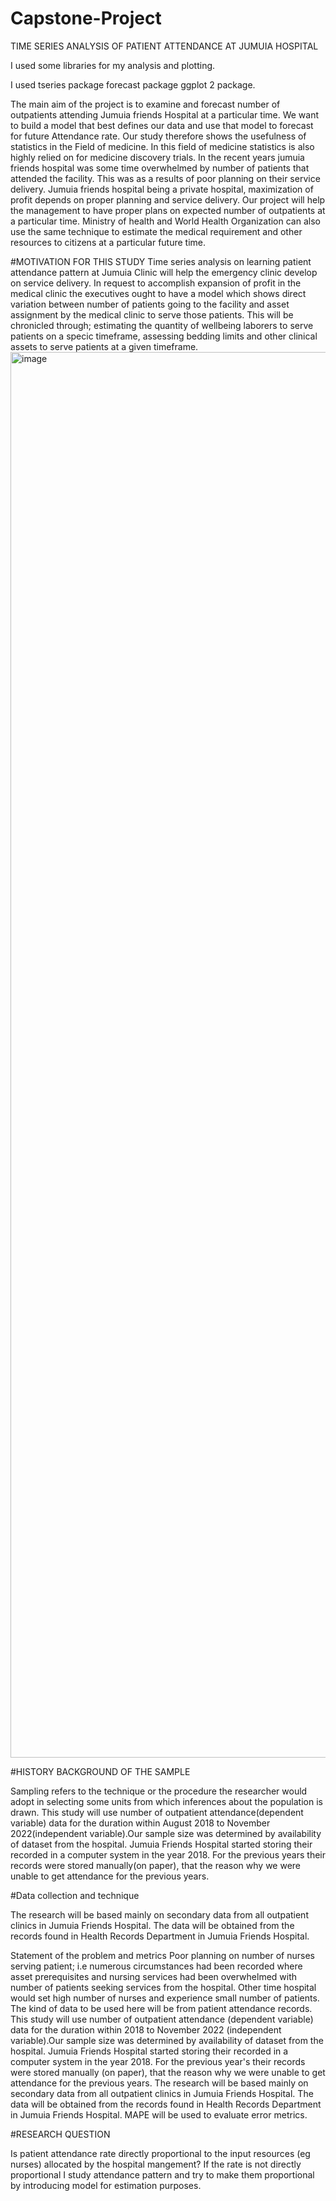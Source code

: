 # Capstone-Project
TIME SERIES ANALYSIS OF PATIENT ATTENDANCE AT JUMUIA HOSPITAL


I used some libraries for my analysis and plotting.

I used tseries package
forecast package
ggplot 2 package.

The main aim of the project is to examine and forecast number of outpatients attending Jumuia friends Hospital at a particular time. We want to build a
model that best defines our data and use that model to forecast for future Attendance rate. Our study therefore shows the usefulness of statistics in the
Field of medicine. In this field of medicine statistics is also highly relied on for medicine discovery trials. In the recent years jumuia friends hospital was some time overwhelmed by number of patients that attended the facility. This was as a results of poor planning on their service delivery. Jumuia friends hospital being a private hospital, maximization of profit depends on proper planning and service delivery. Our project will help the management to have proper plans on expected number of outpatients at a particular time. Ministry of health and World Health Organization can also use the same technique to estimate the medical requirement and other resources to citizens at a particular future time.

#MOTIVATION FOR THIS STUDY
Time series analysis on learning patient attendance pattern at Jumuia Clinic will help the emergency clinic develop on service delivery. In request to accomplish expansion of profit in the medical clinic the executives ought to have a model which shows direct variation between number of patients going to the facility and asset assignment by the medical clinic to serve those patients. This will be chronicled through; estimating the quantity of wellbeing laborers to serve patients on a specic timeframe,
assessing bedding limits and other clinical assets to serve patients at a given timeframe.
<img width="2249" alt="image" src="https://user-images.githubusercontent.com/120730808/208252117-8b5ac01a-36a1-45e7-a1de-bc5b48d3cd92.png">

#HISTORY BACKGROUND OF THE SAMPLE

Sampling refers to the technique or the procedure the researcher would adopt
in selecting some units from which inferences about the population is drawn.
This study will use number of outpatient attendance(dependent variable) data
for the duration within August 2018 to November 2022(independent variable).Our
sample size was determined by availability of dataset from the hospital. Jumuia
Friends Hospital started storing their recorded in a computer system in the year
2018. For the previous years their records were stored manually(on paper), that
the reason why we were unable to get attendance for the previous years.

#Data collection and technique

The research will be based mainly on secondary data from all outpatient
clinics in Jumuia Friends Hospital. The data will be obtained from the records
found in Health Records Department in Jumuia Friends Hospital.

Statement of the problem and metrics
Poor planning on number of nurses serving patient; i.e numerous circumstances had been recorded where asset prerequisites and nursing services had been overwhelmed with number of patients seeking services from the hospital. Other time hospital would set high number of nurses and experience small number of patients.
The kind of data to be used here will be from patient attendance records. This study will use number of outpatient attendance (dependent variable) data for the duration within 2018 to November 2022 (independent variable).Our sample size was determined by availability of dataset from the hospital.
Jumuia Friends Hospital started storing their recorded in a computer system in the year 2018. For the previous year's their records were stored manually (on paper), that the reason why we were unable to get attendance for the previous years. The research will be based mainly on secondary data from all outpatient clinics in Jumuia Friends Hospital. The data will be obtained from the records found in Health Records Department in Jumuia Friends Hospital.
MAPE will be used to evaluate error metrics.



#RESEARCH QUESTION

Is patient attendance rate directly proportional to the input resources (eg nurses) allocated by the hospital mangement?
If the rate is not directly proportional I study attendance pattern and try to make them proportional by introducing model for estimation purposes.


